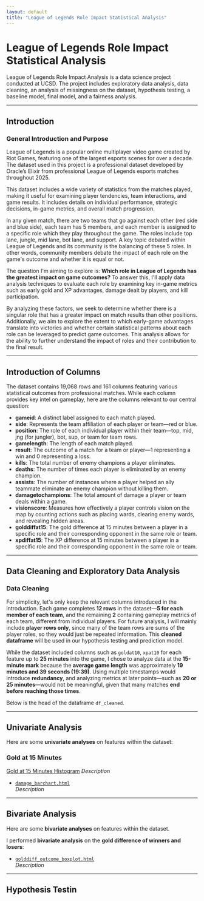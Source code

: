 ```yaml
---
layout: default
title: "League of Legends Role Impact Statistical Analysis"
---
```


# League of Legends Role Impact Statistical Analysis

League of Legends Role Impact Analysis is a data science project conducted at UCSD. The project includes exploratory data analysis, data cleaning, an analysis of missingness on the dataset, hypothesis testing, a baseline model, final model, and a fairness analysis.

---

## Introduction

### General Introduction and Purpose

League of Legends is a popular online multiplayer video game created by Riot Games, featuring one of the largest esports scenes for over a decade. The dataset used in this project is a professional dataset developed by Oracle’s Elixir from professional League of Legends esports matches throughout 2025.

This dataset includes a wide variety of statistics from the matches played, making it useful for examining player tendencies, team interactions, and game results. It includes details on individual performance, strategic decisions, in-game metrics, and overall match progression.

In any given match, there are two teams that go against each other (red side and blue side), each team has 5 members, and each member is assigned to a specific role which they play throughout the game. The roles include top lane, jungle, mid lane, bot lane, and support. A key topic debated within League of Legends and its community is the balancing of these 5 roles. In other words, community members debate the impact of each role on the game's outcome and whether it is equal or not.

The question I'm aiming to explore is: **Which role in League of Legends has the greatest impact on game outcomes?** To answer this, I'll apply data analysis techniques to evaluate each role by examining key in-game metrics such as early gold and XP advantages, damage dealt by players, and kill participation.

By analyzing these factors, we seek to determine whether there is a singular role that has a greater impact on match results than other positions. Additionally, we aim to explore the extent to which early-game advantages translate into victories and whether certain statistical patterns about each role can be leveraged to predict game outcomes. This analysis allows for the ability to further understand the impact of roles and their contribution to the final result.

---

## Introduction of Columns

The dataset contains 19,068 rows and 161 columns featuring various statistical outcomes from professional matches. While each column provides key intel on gameplay, here are the columns relevant to our central question:

- **gameid**: A distinct label assigned to each match played.
- **side**: Represents the team affiliation of each player or team—red or blue.
- **position**: The role of each individual player within their team—top, mid, jng (for jungler), bot, sup, or team for team rows.
- **gamelength**: The length of each match played.
- **result**: The outcome of a match for a team or player—1 representing a win and 0 representing a loss.
- **kills**: The total number of enemy champions a player eliminates.
- **deaths**: The number of times each player is eliminated by an enemy champion.
- **assists**: The number of instances where a player helped an ally teammate eliminate an enemy champion without killing them.
- **damagetochampions**: The total amount of damage a player or team deals within a game.
- **visionscore**: Measures how effectively a player controls vision on the map by counting actions such as placing wards, clearing enemy wards, and revealing hidden areas.
- **golddiffat15**: The gold difference at 15 minutes between a player in a specific role and their corresponding opponent in the same role or team.
- **xpdiffat15**: The XP difference at 15 minutes between a player in a specific role and their corresponding opponent in the same role or team.

---

## Data Cleaning and Exploratory Data Analysis

### Data Cleaning

For simplicity, let's only keep the relevant columns introduced in the introduction. Each game completes **12 rows** in the dataset—**5 for each member of each team**, and the remaining **2** containing gameplay metrics of each team, different from individual players. For future analysis, I will mainly include **player rows only**, since many of the team rows are sums of the player roles, so they would just be repeated information. This **cleaned dataframe** will be used in our hypothesis testing and prediction model.

While the dataset included columns such as `goldat10`, `xpat10` for each feature up to **25 minutes** into the game, I chose to analyze data at the **15-minute mark** because the **average game length** was approximately **19 minutes and 39 seconds (19:39)**. Using multiple timestamps would introduce **redundancy**, and analyzing metrics at later points—such as **20 or 25 minutes**—would not be meaningful, given that many matches **end before reaching those times**.

Below is the head of the dataframe `df_cleaned`.

---

## Univariate Analysis

Here are some **univariate analyses** on features within the dataset:

### Gold at 15 Minutes
[Gold at 15 Minutes Histogram](assets/graphs/goldat15_histogram.html)
  *Description*

- [`damage_barchart.html`](damage_barchart.html)  
  *Description*

---

## Bivariate Analysis

Here are some **bivariate analyses** on features within the dataset.

I performed **bivariate analysis** on the **gold difference of winners and losers**:

- [`golddiff_outcome_boxplot.html`](golddiff_outcome_boxplot.html)  
  *Description*

---

## Hypothesis Testin